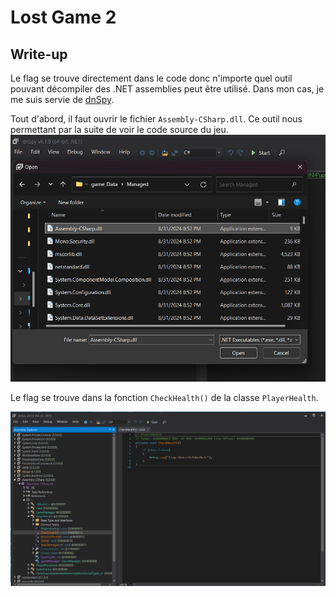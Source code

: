 # Lost Game 2

## Write-up

Le flag se trouve directement dans le code donc n'importe quel outil pouvant décompiler des .NET assemblies peut être utilisé. Dans mon cas, je me suis servie de [dnSpy](https://github.com/dnSpy/dnSpy/releases).

Tout d'abord, il faut ouvrir le fichier `Assembly-CSharp.dll`. Ce outil nous permettant par la suite de voir le code source du jeu.
![image](dnSpy1.png)

Le flag se trouve dans la fonction `CheckHealth()` de la classe `PlayerHealth`. 

![image](dnSpy2.png)

